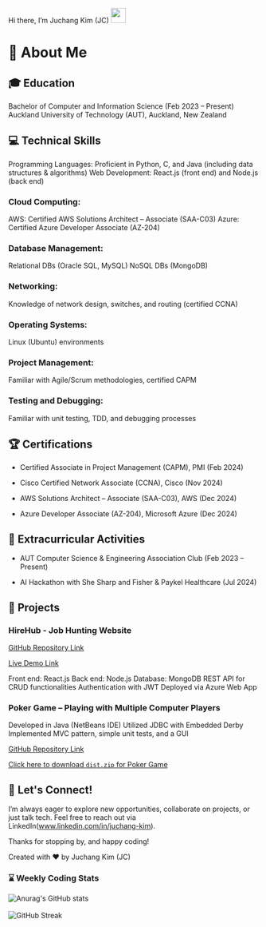 Hi there, I’m Juchang Kim (JC) <img src="https://media.giphy.com/media/hvRJCLFzcasrR4ia7z/giphy.gif" width="30px">

# :wave: About Me

## :mortar_board: Education
Bachelor of Computer and Information Science (Feb 2023 – Present)
Auckland University of Technology (AUT), Auckland, New Zealand


## :computer: Technical Skills
Programming Languages: Proficient in Python, C, and Java (including data structures & algorithms)
Web Development: React.js (front end) and Node.js (back end)

### Cloud Computing:
AWS: Certified AWS Solutions Architect – Associate (SAA-C03)
Azure: Certified Azure Developer Associate (AZ-204)

### Database Management:
Relational DBs (Oracle SQL, MySQL)
NoSQL DBs (MongoDB)

### Networking: 
Knowledge of network design, switches, and routing (certified CCNA)

### Operating Systems: 
Linux (Ubuntu) environments

### Project Management: 
Familiar with Agile/Scrum methodologies, certified CAPM

### Testing and Debugging: 
Familiar with unit testing, TDD, and debugging processes

## :trophy: Certifications
- Certified Associate in Project Management (CAPM), PMI (Feb 2024)

- Cisco Certified Network Associate (CCNA), Cisco (Nov 2024)

- AWS Solutions Architect – Associate (SAA-C03), AWS (Dec 2024)

- Azure Developer Associate (AZ-204), Microsoft Azure (Dec 2024)


## :star2: Extracurricular Activities
- AUT Computer Science & Engineering Association Club (Feb 2023 – Present)

- AI Hackathon with She Sharp and Fisher & Paykel Healthcare (Jul 2024)


## :rocket: Projects
### HireHub - Job Hunting Website
[GitHub Repository Link](https://github.com/JuchangKim/HireHubWeb.git)

[Live Demo Link](https://hirehub-bbfsh4a5feexh3gt.newzealandnorth-01.azurewebsites.net/)

Front end: React.js
Back end: Node.js
Database: MongoDB
REST API for CRUD functionalities
Authentication with JWT
Deployed via Azure Web App

### Poker Game – Playing with Multiple Computer Players
Developed in Java (NetBeans IDE)
Utilized JDBC with Embedded Derby
Implemented MVC pattern, simple unit tests, and a GUI

[GitHub Repository Link](https://github.com/JuchangKim/PokerApp.git)

[Click here to download `dist.zip` for Poker Game](https://github.com/JuchangKim/PokerApp/raw/main/Assignment1/dist.zip)


## :handshake: Let's Connect!
I’m always eager to explore new opportunities, collaborate on projects, or just talk tech. Feel free to reach out via LinkedIn(www.linkedin.com/in/juchang-kim).

Thanks for stopping by, and happy coding!

Created with :heart: by Juchang Kim (JC)
### ⌛ Weekly Coding Stats

<!--START_SECTION:waka-->
<!--END_SECTION:waka-->

![Anurag's GitHub stats](https://github-readme-stats.vercel.app/api?username=JuchangKim)
<br>
<br>
![GitHub Streak](https://streak-stats.demolab.com?user=JuchangKim&theme=vue&mode=weekly)
